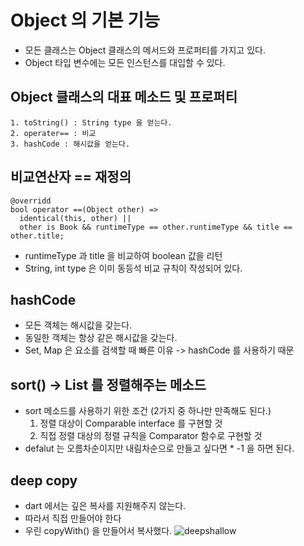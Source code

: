 # Object 의 기본 기능
- 모든 클래스는 Object 클래스의 메서드와 프로퍼티를 가지고 있다.
- Object 타입 변수에는 모든 인스턴스를 대입할 수 있다.
## Object 클래스의 대표 메소드 및 프로퍼티
  ```
  1. toString() : String type 을 얻는다.
  2. operater== : 비교
  3. hashCode : 해시값을 얻는다.
  ```
## 비교연산자 == 재정의
  ```
  @overridd
  bool operator ==(Object other) =>
    identical(this, other) ||
    other is Book && runtimeType == other.runtimeType && title == other.title;
  ```
- runtimeType 과 title 을 비교하여 boolean 값을 리턴
- String, int type 은 이미 동등석 비교 규칙이 작성되어 있다.

## hashCode
- 모든 객체는 해시값을 갖는다.
- 동일한 객체는 항상 같은 해시값을 갖는다.
- Set, Map 은 요소를 검색할 때 빠른 이유 -> hashCode 를 사용하기 때문

## sort() -> List 를 정렬해주는 메소드
- sort 메소드를 사용하기 위한 조건 (2가지 중 하나만 만족해도 된다.)
  1. 정렬 대상이 Comparable interface 를 구현할 것
  2. 직접 정렬 대상의 정렬 규칙을 Comparator 함수로 구현할 것
- defalut 는 오름차순이지만 내림차순으로 만들고 싶다면 * -1 을 하면 된다.

## deep copy
- dart 에서는 깊은 복사를 지원해주지 않는다.
- 따라서 직접 만들어야 한다
- 우린 copyWith() 을 만들어서 복사했다.
  ![deepshallow](https://github.com/philiplee25/TIL/assets/76925432/69fd06d7-20bc-4a85-b6b4-3c491e2363bd)
